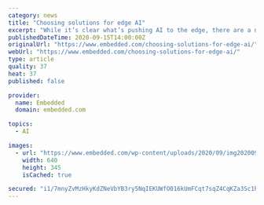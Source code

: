 ```yaml
---
category: news
title: "Choosing solutions for edge AI"
excerpt: "While it’s clear what’s pushing AI to the edge, there are a number of different ways to implement AI at the edge. For engineers, choices are always"
publishedDateTime: 2020-09-15T14:00:00Z
originalUrl: "https://www.embedded.com/choosing-solutions-for-edge-ai/"
webUrl: "https://www.embedded.com/choosing-solutions-for-edge-ai/"
type: article
quality: 37
heat: 37
published: false

provider:
  name: Embedded
  domain: embedded.com

topics:
  - AI

images:
  - url: "https://www.embedded.com/wp-content/uploads/2020/09/img20200915094239What-Enables-AI-at-the-Edge-_2.jpg"
    width: 640
    height: 345
    isCached: true

secured: "i1/7mnyZvMzHkyKdZNeVbYB3ry5NqIEKUWfO016kUmFCqt7sqZ4CqKZa3Sc1hte3dmiTOdYuwK2Tj3PeMRpTQ7+tEv4rKb6tQmaRErJQDCbLf6XgGhqOmmltJeQjqk2tLY6BsG4nlDxl9OHC4JmctTeyvpy8TlbBE4oIkuraBLRNJYJydocILCS04/36lRQMsn/hwAPLX38HGidXe+sNgrOemAgP/mbG33yxBjqb8XrovypcL/YcMVp3wa97CX5IBHORMsPaRl7cOaQ/4cfgSBekSTPMrrfJSJ8iI+lIy5PIUL20ye8YBfS2mx1wIvIMhII90u35K7DVy3vP3nZwo7LXKMc7FWNu8EMNcMTXXMo=;9Rea/6eSTc2PVLr1KHxzsw=="
---
```


